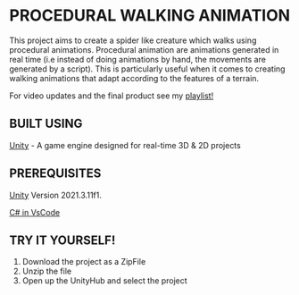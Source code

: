 # PROCEDURAL WALKING ANIMATION
This project aims to create a spider like creature which walks using procedural animations. Procedural animation are animations generated in real time (i.e instead of doing animations by hand, the movements are generated by a script). This is particularly useful when it comes to creating walking animations that adapt according to the features of a terrain.

For video updates and the final product see my [playlist!](https://www.youtube.com/watch?v=AifGsKtQZbg)
 
## BUILT USING
  [Unity](https://unity.com/download) - A game engine designed for real-time 3D & 2D projects

## PREREQUISITES
  [Unity](https://unity.com/download) Version 2021.3.11f1. 
  
  [C# in VsCode](https://code.visualstudio.com/docs/languages/csharp)
  
## TRY IT YOURSELF!
  1. Download the project as a ZipFile
  2. Unzip the file
  3. Open up the UnityHub and select the project
